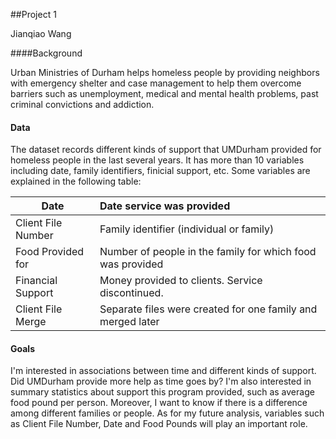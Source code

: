 ##Project 1

Jianqiao Wang

####Background

Urban Ministries of Durham helps homeless people by providing neighbors with emergency shelter and case management to help them overcome barriers such as unemployment, medical and mental health problems, past criminal convictions and addiction.

#### Data

The dataset records different kinds of support that UMDurham provided for homeless people in the last several years. It has more than 10 variables including date, family identifiers, finicial support, etc. Some variables are explained in the following table:

| Date               | Date service was provided                                   |
| ------------------ | :---------------------------------------------------------- |
| Client File Number | Family identifier (individual or family)                    |
| Food Provided for  | Number of people in the family for which food was provided  |
| Financial Support  | Money provided to clients. Service discontinued.            |
| Client File Merge  | Separate files were created for one family and merged later |

#### Goals

I'm interested in associations between time and different kinds of support. Did UMDurham provide more help as time goes by? I'm also interested in summary statistics about support this program provided, such as average food pound per person. Moreover, I want to know if there is a difference among different families or people. As for my future analysis, variables such as Client File Number, Date and Food Pounds will play an important role.

